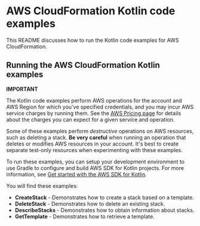# AWS CloudFormation Kotlin code examples

This README discusses how to run the Kotlin code examples for AWS CloudFormation.

## Running the AWS CloudFormation Kotlin examples

**IMPORTANT**

The Kotlin code examples perform AWS operations for the account and AWS Region for which you've specified credentials, and you may incur AWS service charges by running them. See the [AWS Pricing page](https://aws.amazon.com/pricing/) for details about the charges you can expect for a given service and operation.

Some of these examples perform *destructive* operations on AWS resources, such as deleting a stack. **Be very careful** when running an operation that deletes or modifies AWS resources in your account. It's best to create separate test-only resources when experimenting with these examples.

To run these examples, you can setup your development environment to use Gradle to configure and build AWS SDK for Kotlin projects. For more information, 
see [Get started with the AWS SDK for Kotlin](https://docs.aws.amazon.com/sdk-for-kotlin/latest/developer-guide/setup.html).

You will find these examples: 

- **CreateStack** - Demonstrates how to create a stack based on a template.
- **DeleteStack** - Demonstrates how to delete an existing stack.
- **DescribeStacks** - Demonstrates how to obtain information about stacks.
- **GetTemplate** - Demonstrates how to retrieve a template.
